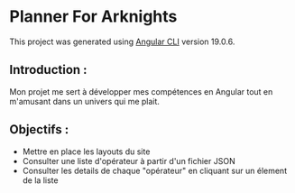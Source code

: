 # Planner For Arknights

This project was generated using [Angular CLI](https://github.com/angular/angular-cli) version 19.0.6.

## Introduction : 

Mon projet me sert à développer mes compétences en Angular tout en m'amusant dans un univers qui me plait. 


## Objectifs : 

- Mettre en place les layouts du site
- Consulter une liste d'opérateur à partir d'un fichier JSON
- Consulter les details de chaque "opérateur" en cliquant sur un élement de la liste

## 

